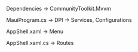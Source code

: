 Dependencies
  -> CommunityToolkit.Mvvm

MauiProgram.cs
  -> DPI -> Services, Configurations
  
AppShell.xaml
  -> Menu
  
AppShell.xaml.cs
  -> Routes
